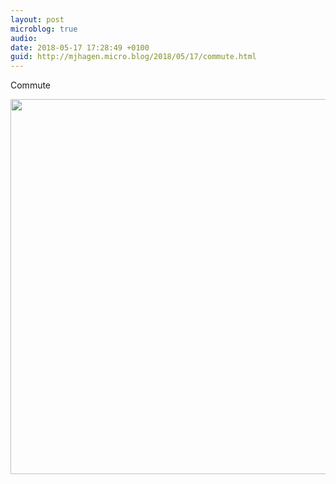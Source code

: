 ```yaml
---
layout: post
microblog: true
audio: 
date: 2018-05-17 17:28:49 +0100
guid: http://mjhagen.micro.blog/2018/05/17/commute.html
---
```

Commute

<img src="http://mjhagen.micro.blog/uploads/2018/b60b26d036.jpg" width="600" height="600" />
